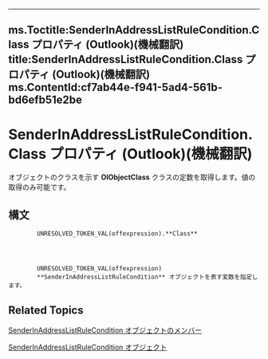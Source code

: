 

---
ms.Toctitle:SenderInAddressListRuleCondition.Class プロパティ (Outlook)(機械翻訳)
title:SenderInAddressListRuleCondition.Class プロパティ (Outlook)(機械翻訳)
ms.ContentId:cf7ab44e-f941-5ad4-561b-bd6efb51e2be
---
# SenderInAddressListRuleCondition.Class プロパティ (Outlook)(機械翻訳)




オブジェクトのクラスを示す **OlObjectClass** クラスの定数を取得します。値の取得のみ可能です。

## 構文

            UNRESOLVED_TOKEN_VAL(offexpression).**Class**




            UNRESOLVED_TOKEN_VAL(offexpression)
            **SenderInAddressListRuleCondition** オブジェクトを表す変数を指定します。



## Related Topics

[SenderInAddressListRuleCondition オブジェクトのメンバー](260ce9da-395c-5b4e-2234-3e4e9013ac14.md)

[SenderInAddressListRuleCondition オブジェクト](c43aa055-8d4f-e264-07dd-4c5519faf1c7.md)




